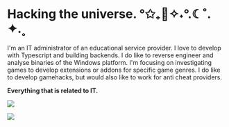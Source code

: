 # Hacking the universe. °✩₊🌙✧˖°.☾˚. ✦.˳

I'm an IT administrator of an educational service provider. I love to develop with Typescript and building backends. I do like to reverse engineer and analyse binaries of the Windows platform. I'm focusing on investigating games to develop extensions or addons for specific game genres. I do like to develop gamehacks, but would also like to work for anti cheat providers. 

**Everything that is related to IT.**


![](https://github-readme-stats.vercel.app/api?username=dvGrab&theme=dark&hide_border=false&include_all_commits=false&count_private=false)<br/>

[![](https://visitcount.itsvg.in/api?id=dvGrab&icon=0&color=0)](https://visitcount.itsvg.in)
